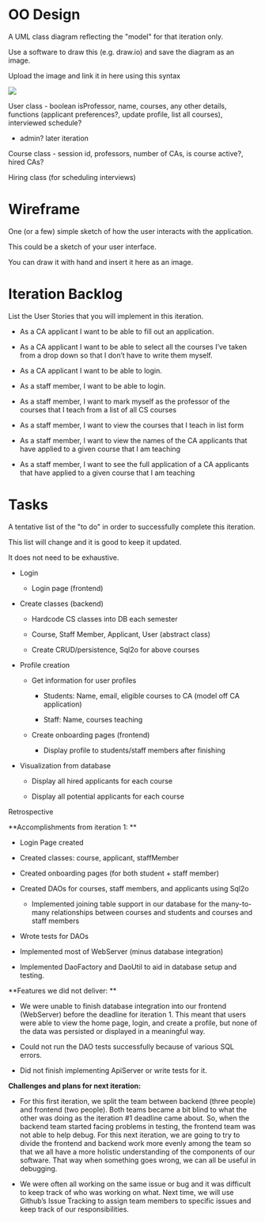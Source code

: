 # OO Design

A UML class diagram reflecting the "model" for that iteration only.

Use a software to draw this (e.g. draw.io) and save the diagram as an image. 

Upload the image and link it in here using this syntax

![](path/to/image.png)

User class - boolean isProfessor, name, courses, any other details, functions (applicant preferences?, update profile, list all courses), interviewed schedule?

* admin? later iteration

Course class - session id, professors, number of CAs, is course active?, hired CAs?

Hiring class (for scheduling interviews)

# Wireframe

One (or a few) simple sketch of how the user interacts with the application. 

This could be a sketch of your user interface. 

You can draw it with hand and insert it here as an image.

# Iteration Backlog

List the User Stories that you will implement in this iteration.

* As a CA applicant I want to be able to fill out an application.

* As a CA applicant I want to be able to select all the courses I’ve taken from a drop down so that I don’t have to write them myself.

* As a CA applicant I want to be able to login.

* As a staff member, I want to be able to login.

* As a staff member, I want to mark myself as the professor of the courses that I teach from a list of all CS courses

* As a staff member, I want to view the courses that I teach in list form

* As a staff member, I want to view the names of the CA applicants that have applied to a given course that I am teaching

* As a staff member, I want to see the full application of a CA applicants that have applied to a given course that I am teaching

# Tasks

A tentative list of the "to do" in order to successfully complete this iteration. 

This list will change and it is good to keep it updated. 

It does not need to be exhaustive.

* Login

    * Login page (frontend)

* Create classes (backend)

    * Hardcode CS classes into DB each semester

    * Course, Staff Member, Applicant, User (abstract class)

    * Create CRUD/persistence, Sql2o for above courses

* Profile creation

    * Get information for user profiles

        * Students: Name, email, eligible courses to CA (model off CA application)

        * Staff: Name, courses teaching 

    * Create onboarding pages (frontend)

        * Display profile to students/staff members after finishing

* Visualization from database

    * Display all hired applicants for each course

    * Display all potential applicants for each course

Retrospective

**Accomplishments from iteration 1: **

* Login Page created

* Created classes: course, applicant, staffMember

* Created onboarding pages (for both student + staff member)

* Created DAOs for courses, staff members, and applicants using Sql2o

    * Implemented joining table support in our database for the many-to-many relationships between courses and students and courses and staff members

* Wrote tests for DAOs

* Implemented most of WebServer (minus database integration)

* Implemented DaoFactory and DaoUtil to aid in database setup and testing.

**Features we did not deliver: **

* We were unable to finish database integration into our frontend (WebServer) before the deadline for iteration 1. This meant that users were able to view the home page, login, and create a profile, but none of the data was persisted or displayed in a meaningful way.

* Could not run the DAO tests successfully because of various SQL errors.

* Did not finish implementing ApiServer or write tests for it. 

**Challenges and plans for next iteration:**

* For this first iteration, we split the team between backend (three people) and frontend (two people). Both teams became a bit blind to what the other was doing as the iteration #1 deadline came about. So, when the backend team started facing problems in testing, the frontend team was not able to help debug. For this next iteration, we are going to try to divide the frontend and backend work more evenly among the team so that we all have a more holistic understanding of the components of our software. That way when something goes wrong, we can all be useful in debugging. 

* We were often all working on the same issue or bug and it was difficult to keep track of who was working on what. Next time, we will use Github’s Issue Tracking to assign team members to specific issues and keep track of our responsibilities.

